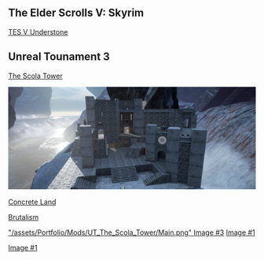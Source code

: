 

<h2>The Elder Scrolls V: Skyrim </h2>

[TES V Understone](../data/showcase/TES_V)

<h2>Unreal Tounament 3</h2>

<a href="../data/showcase/UT_The_Scola_Tower">The Scola Tower</a>

<a href="/assets/Portfolio/Mods/UT_The_Scola_Tower/Main.png" data-lightbox="refs" data-title="Refs">
</a>

<a href="/assets/Portfolio/Mods/UT_The_Scola_Tower">
  <img src="/assets/Portfolio/Mods/UT_The_Scola_Tower/Main.png" alt="Scola Tower Preview" style="max-width: 100%; height: auto;">
</a>


[Concrete Land](../data/showcase/UT_Concrete_Land)

[Brutalism](../data/showcase/UT_Brutalism)


<a href="../data/showcase/UT_The_Scola_Tower" data-lightbox="roadtrip"> "/assets/Portfolio/Mods/UT_The_Scola_Tower/Main.png" </a>
<a href="/assets/Portfolio/Mods/UT_The_Scola_Tower/Arena2.png" data-lightbox="roadtrip">Image #3</a>
<a href="/assets/Portfolio/Mods/UT_The_Scola_Tower/Cellar1.png" data-lightbox="roadtrip">Image #1</a>

<a href="/assets/Portfolio/Mods/UT_The_Scola_Tower/Main.png" data-lightbox="image-1" data-title="My caption">Image #1</a>


